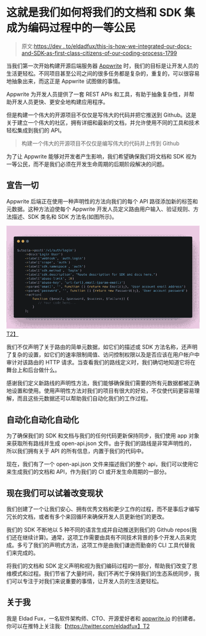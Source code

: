 # 这就是我们如何将我们的文档和 SDK 集成为编码过程中的一等公民

> 原文:[https://dev . to/eldadfux/this-is-how-we-integrated-our-docs-and-SDK-as-first-class-citizens-of-our-coding-process-1799](https://dev.to/eldadfux/this-is-how-we-integrated-our-docs-and-sdks-as-first-class-citizens-of-our-coding-process-1799)

当我们第一次开始构建开源后端服务器 [Appwrite](https://appwrite.io/) 时，我们的目标是让开发人员的生活更轻松。不同项目甚至公司之间的很多任务都是复杂的，重复的，可以很容易地抽象出来，而这正是 Appwrite 试图做的事情。

Appwrite 为开发人员提供了一套 REST APIs 和工具，有助于抽象复杂性，并帮助开发人员更快、更安全地构建应用程序。

但是构建一个伟大的开源项目不仅仅是写伟大的代码并把它推送到 Github。这是关于建立一个伟大的社区，拥有详细和最新的文档，并允许使用不同的工具和技术轻松集成到我们的 API。

> 构建一个伟大的开源项目不仅仅是编写伟大的代码并上传到 Github

为了让 Appwrite 能够对开发者产生影响，我们希望确保我们将文档和 SDK 视为一等公民，而不是我们必须在开发生命周期的后期阶段解决的问题。

## [](#declaring-everything)宣告一切

Appwrite 后端正在使用一种声明性的方法向我们的每个 API 路径添加新的标签和元数据。这种方法迫使每个 Appwrite 开发人员定义路由用户输入、验证规则、方法描述、SDK 类名和 SDK 方法名(如图所示)。

[![alt text](img/792dcc897f676314c50e1bc3e0b94e28.png "Our routes have all the metadata we need to make it tick.")T2】](https://res.cloudinary.com/practicaldev/image/fetch/s--gIP3WMJV--/c_limit%2Cf_auto%2Cfl_progressive%2Cq_auto%2Cw_880/https://miro.medium.com/max/3444/1%2AaJowjFp_sen-0Ik943DsOw.png)

我们不仅声明了关于路由的简单元数据，如它们的描述或 SDK 方法名称，还声明了复杂的设置，如它们的速率限制阈值、访问控制权限以及是否应该在用户帐户中审计对该路由的 HTTP 请求。当查看我们的路线定义时，我们确切地知道它将在舞台上和后台做什么。

感谢我们定义新路线的声明性方法，我们能够确保我们需要的所有元数据都被正确地设置和使用。使用声明性方法对我们的项目有很大的好处，不仅使代码更容易理解，而且这些元数据还可以帮助我们自动化我们的工作过程。

## [](#automation-automation-automation)自动化自动化自动化

为了确保我们的 SDK 和文档与我们的任何代码更新保持同步，我们使用 app 对象来获取所有路线并生成 open-api.json 文件。由于我们的路线是非常声明性的，所以我们拥有关于 API 的所有信息，内置于我们的代码中。

现在，我们有了一个 open-api.json 文件来描述我们的整个 api，我们可以使用它来生成我们的文档和 API，作为我们的 CI 或开发生命周期的一部分。

## 现在我们可以试着改变现状

我们创建了一个让我们安心、拥有优秀文档和更少工作的过程，而不是事后才编写冗长的文档，或者有多个来回循环来确保开发人员更新他们的更改。

我们的 SDK 不断地以 5 种不同的语言生成并自动推送到我们的 Github repos(我们还在继续计算)。通常，这项工作需要由具有不同技术背景的多个开发人员来完成。多亏了我们的声明式方法，这项工作是由我们谦逊而勤奋的 CLI 工具代替我们来完成的。

将我们的文档和 SDK 定义声明和视为我们编码过程的一部分，帮助我们改变了思维模式和过程。我们节省了大量时间，我们不再忙于保持我们的生态系统同步，我们可以专注于对我们来说重要的事情，让开发人员的生活更轻松。

## [](#about-me)关于我

我是 Eldad Fux，一名软件架构师、CTO、开源爱好者和 [appwrite.io](https://appwrite.io/) 的创建者。你可以在推特上关注我:【https://twitter.com/eldadfux】T2